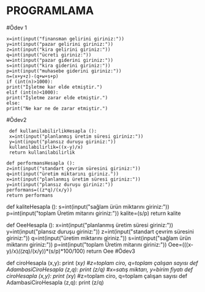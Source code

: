 # PROGRAMLAMA
#Ödev 1


    x=int(input("finansman gelirini giriniz:"))
    y=int(input("pazar gelirini giriniz:"))
    z=int(input("kira gelirini giriniz:"))
    q=int(input("ücreti giriniz:"))
    w=int(input("pazar giderini giriniz:"))
    s=int(input("kira giderini giriniz:"))
    p=int(input("muhasebe giderini giriniz:"))
    n=(x+y+z)-(q+w+s+p)
    if (int(n)>1000):
    print("İşletme kar elde etmiştir.")
    elif (int(n)<1000):
    print("İşletme zarar elde etmiştir.")
    else:
    print("Ne kar ne de zarar etmiştir.")
    
#Ödev2


     def kullanilabilirlikHesapla ():
     x=int(input("planlanmış üretim süresi giriniz:"))
     y=int(input("plansız duruşu giriniz:"))
     kullanilabilirlik=((x-y)/x)
     return kullanilabilirlik

    def performansHesapla ():
    z=int(input("standart çevrim süresini giriniz:"))
    q=int(input("üretim miktarını giriniz."))
    x=int(input("planlanmış üretim süresi giriniz:"))
    y=int(input("plansız duruşu giriniz:"))
    performans=((z*q)/(x/y))
    return performans

  def kaliteHesapla ():
    s=int(input("sağlam ürün miktarını giriniz:"))
    p=int(input("toplam Üretim mitarını giriniz:"))
    kalite=(s/p)
    return kalite
    
 def OeeHesapla ():
    x=int(input("planlanmış üretim süresi giriniz:"))
    y=int(input("plansız duruşu giriniz:"))
    z=int(input("standart çevrim süresini giriniz:"))
    q=int(input("üretim miktarını giriniz."))
    s=int(input("sağlam ürün miktarını giriniz:"))
    p=int(input("toplam Üretim mitarını giriniz:"))
    Oee=(((x-y)/x)*((z*q)/(x/y))*(s/p)*100/100)
    return Oee
#Ödev3


   def ciroHesapla (x,y):
   print (x*y)
   #z=toplam ciro, q=toplam çalışan sayısı
   def AdambasiCiroHesapla (z,q):
   print (z/q)
   #x=satış miktarı, y=birim fiyatı
   def ciroHesapla (x,y):
   print (x*y)
   #z=toplam ciro, q=toplam çalışan sayısı
   def AdambasiCiroHesapla (z,q):
   print (z/q)

